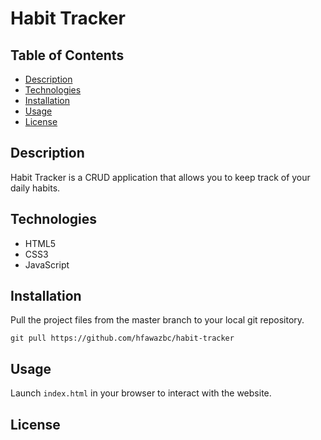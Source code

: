# Habit Tracker

## Table of Contents
- [Description](#description)
- [Technologies](#technologies)
- [Installation](#installation)
- [Usage](#usage)
- [License](#license)

## Description
Habit Tracker is a CRUD application that allows you to keep track of your daily habits.

## Technologies
- HTML5
- CSS3
- JavaScript

## Installation
Pull the project files from the master branch to your local git repository.
```
git pull https://github.com/hfawazbc/habit-tracker
```

## Usage
Launch ```index.html``` in your browser to interact with the website.

## License
